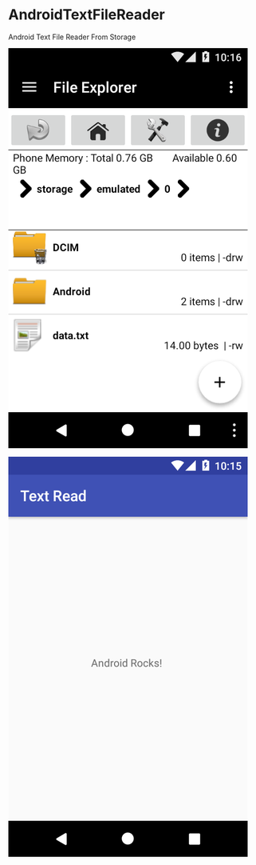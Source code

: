 # AndroidTextFileReader
Android Text File Reader From Storage

![Screenshot](https://github.com/fida1989/AndroidTextFileReader/blob/master/Screenshot_1511280987.png)

![Screenshot](https://github.com/fida1989/AndroidTextFileReader/blob/master/Screenshot_1511280908.png)
